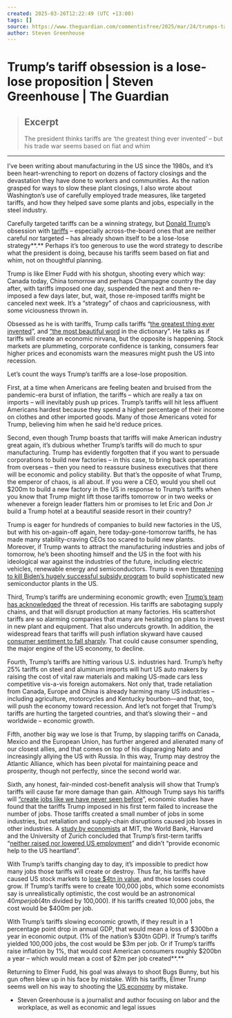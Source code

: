 ```yaml
---
created: 2025-03-26T12:22:49 (UTC +13:00)
tags: []
source: https://www.theguardian.com/commentisfree/2025/mar/24/trumps-tariff-obsession
author: Steven Greenhouse
---
```


# Trump’s tariff obsession is a lose-lose proposition | Steven Greenhouse | The Guardian

> ## Excerpt
> The president thinks tariffs are ‘the greatest thing ever invented’ – but his trade war seems based on fiat and whim

---
I’ve been writing about manufacturing in the US since the 1980s, and it’s been heart-wrenching to report on dozens of factory closings and the devastation they have done to workers and communities. As the nation grasped for ways to slow these plant closings, I also wrote about Washington’s use of carefully employed trade measures, like targeted tariffs, and how they helped save some plants and jobs, especially in the steel industry.

Carefully targeted tariffs can be a winning strategy, but [Donald Trump](https://www.theguardian.com/us-news/donaldtrump)’s obsession with [tariffs](https://www.theguardian.com/us-news/trump-tariffs) – especially across-the-board ones that are neither careful nor targeted – has already shown itself to be a lose-lose strategy**.** Perhaps it’s too generous to use the word strategy to describe what the president is doing, because his tariffs seem based on fiat and whim, not on thoughtful planning.

Trump is like Elmer Fudd with his shotgun, shooting every which way: Canada today, China tomorrow and perhaps Champagne country the day after, with tariffs imposed one day, suspended the next and then re-imposed a few days later, but, wait, those re-imposed tariffs might be canceled next week. It’s a “strategy” of chaos and capriciousness, with some viciousness thrown in.

Obsessed as he is with tariffs, Trump calls tariffs “[the greatest thing ever invented](https://www.axios.com/2024/09/25/trump-tariffs-economic-policies-harris)”, and [“the most beautiful word](https://www.theguardian.com/news/audio/2024/dec/16/the-most-beautiful-word-in-the-dictionary-donald-trumps-tariff-plan-podcast) in the dictionary”. He talks as if tariffs will create an economic nirvana, but the opposite is happening. Stock markets are plummeting, corporate confidence is tanking, consumers fear higher prices and economists warn the measures might push the US into recession.

Let’s count the ways Trump’s tariffs are a lose-lose proposition.

First, at a time when Americans are feeling beaten and bruised from the pandemic-era burst of inflation, the tariffs – which are really a tax on imports – will inevitably push up prices. Trump’s tariffs will hit less affluent Americans hardest because they spend a higher percentage of their income on clothes and other imported goods. Many of those Americans voted for Trump, believing him when he said he’d reduce prices.

Second, even though Trump boasts that tariffs will make American industry great again, it’s dubious whether Trump’s tariffs will do much to spur manufacturing. Trump has evidently forgotten that if you want to persuade corporations to build new factories – in this case, to bring back operations from overseas – then you need to reassure business executives that there will be economic and policy stability. But that’s the opposite of what Trump, the emperor of chaos, is all about. If you were a CEO, would you shell out $200m to build a new factory in the US in response to Trump’s tariffs when you know that Trump might lift those tariffs tomorrow or in two weeks or whenever a foreign leader flatters him or promises to let Eric and Don Jr build a Trump hotel at a beautiful seaside resort in their country?

Trump is eager for hundreds of companies to build new factories in the US, but with his on-again-off again, here today-gone-tomorrow tariffs, he has made many stability-craving CEOs too scared to build new plants. Moreover, if Trump wants to attract the manufacturing industries and jobs of tomorrow, he’s been shooting himself and the US in the foot with his ideological war against the industries of the future, including electric vehicles, renewable energy and semiconductors. Trump is even [threatening to kill Biden’s hugely successful subsidy program](https://www.reuters.com/technology/trump-wants-kill-527-billion-semiconductor-chips-subsidy-law-2025-03-05/) to build sophisticated new semiconductor plants in the US.

Third, Trump’s tariffs are undermining economic growth; even [Trump’s team has acknowledged](https://www.nytimes.com/2025/03/18/business/economy/trump-recession-tariffs-inflation.html) the threat of recession. His tariffs are sabotaging supply chains, and that will disrupt production at many factories. His scattershot tariffs are so alarming companies that many are hesitating on plans to invest in new plant and equipment. That also undercuts growth. In addition, the widespread fears that tariffs will push inflation skyward have caused [consumer sentiment to fall sharply](https://www.cnbc.com/2025/03/14/university-of-michigan-consumer-sentiment-survey-drops-in-march-to-57point9-worse-than-expected.html). That could cause consumer spending, the major engine of the US economy, to decline.

Fourth, Trump’s tariffs are hitting various U.S. industries hard. Trump’s hefty 25% tariffs on steel and aluminum imports will hurt US auto makers by raising the cost of vital raw materials and making US-made cars less competitive vis-a-vis foreign automakers. Not only that, trade retaliation from Canada, Europe and China is already harming many US industries – including agriculture, motorcycles and Kentucky bourbon—and that, too, will push the economy toward recession. And let’s not forget that Trump’s tariffs are hurting the targeted countries, and that’s slowing their – and worldwide – economic growth.

Fifth, another big way we lose is that Trump, by slapping tariffs on Canada, Mexico and the European Union, has further angered and alienated many of our closest allies, and that comes on top of his disparaging Nato and increasingly allying the US with Russia. In this way, Trump may destroy the Atlantic Alliance, which has been pivotal for maintaining peace and prosperity, though not perfectly, since the second world war.

Sixth, any honest, fair-minded cost-benefit analysis will show that Trump’s tariffs will cause far more damage than gain. Although Trump says his tariffs will [“create jobs like we have never seen before](https://www.nytimes.com/2025/03/04/us/politics/transcript-trump-speech-congress.html)”, economic studies have found that the tariffs Trump imposed in his first term failed to increase the number of jobs. Those tariffs created a small number of jobs in some industries, but retaliation and supply-chain disruptions caused job losses in other industries. A [study by economists](https://economics.mit.edu/sites/default/files/2024-08/Help_for_the_Heartland_20240815.pdf) at MIT, the World Bank, Harvard and the University of Zurich concluded that Trump’s first-term tariffs “[neither raised nor lowered US employment](https://www.pbs.org/newshour/economy/5-things-to-know-about-tariffs-and-how-they-work)” and didn’t “provide economic help to the US heartland”.

With Trump’s tariffs changing day to day, it’s impossible to predict how many jobs those tariffs will create or destroy. Thus far, his tariffs have caused US stock markets to [lose $4tn in value](https://www.npr.org/2025/03/11/nx-s1-5324700/tariffs-stocks-wall-street-trump-priorities-markets), and those losses could grow. If Trump’s tariffs were to create 100,000 jobs, which some economists say is unrealistically optimistic, the cost would be an astronomical $40m per job ($4tn divided by 100,000). If his tariffs created 10,000 jobs, the cost would be $400m per job.

With Trump’s tariffs slowing economic growth, if they result in a 1 percentage point drop in annual GDP, that would mean a loss of $300bn a year in economic output. (1% of the nation’s $30tn GDP). If Trump’s tariffs yielded 100,000 jobs, the cost would be $3m per job. Or if Trump’s tariffs raise inflation by 1%, that would cost American consumers roughly $200bn a year – which would mean a cost of $2m per job created**.**

Returning to Elmer Fudd, his goal was always to shoot Bugs Bunny, but his gun often blew up in his face by mistake. With his tariffs, Elmer Trump seems well on his way to shooting the [US economy](https://www.theguardian.com/business/useconomy) by mistake.

-   Steven Greenhouse is a journalist and author focusing on labor and the workplace, as well as economic and legal issues
